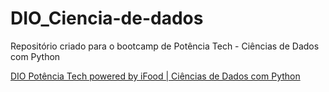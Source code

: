 # DIO_Ciencia-de-dados
Repositório criado para o bootcamp de Potência Tech - Ciências de Dados com Python

[DIO Potência Tech powered by iFood | Ciências de Dados com Python](https://web.dio.me/track/potencia-tech-powered-ifood-ciencias-de-dados-com-python)
